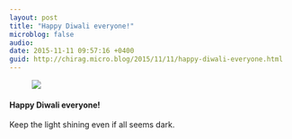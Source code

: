 ```yaml
---
layout: post
title: "Happy Diwali everyone!"
microblog: false
audio: 
date: 2015-11-11 09:57:16 +0400
guid: http://chirag.micro.blog/2015/11/11/happy-diwali-everyone.html
---
```

<figure>

<img src="https://cdtestweb.files.wordpress.com/2015/11/c5f66-1vivaz4yb-vqcjavccy7tcq.jpeg">
</figure><h4>Happy Diwali everyone!</h4>
<p>Keep the light shining even if all seems dark.</p>
